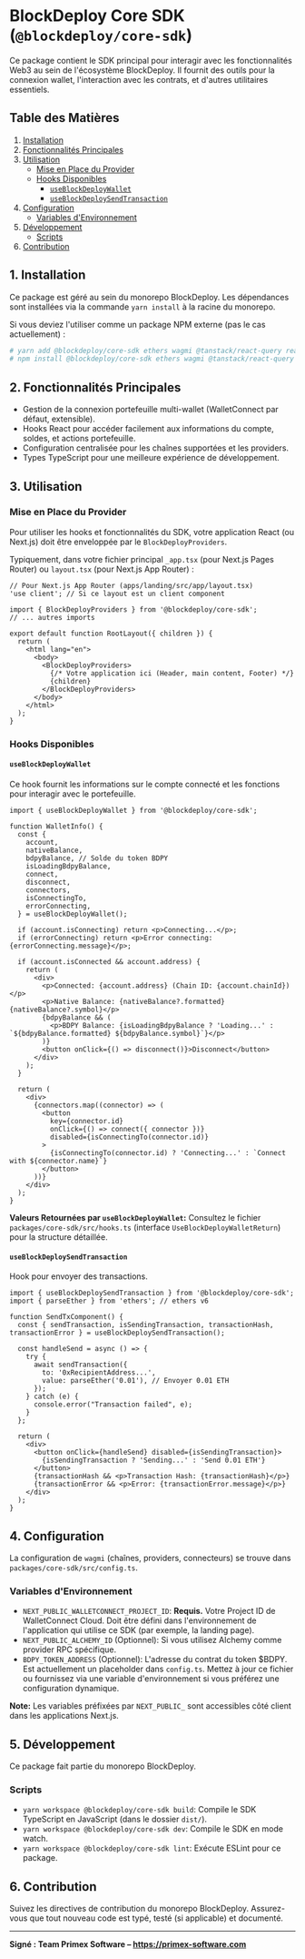 # BlockDeploy Core SDK (`@blockdeploy/core-sdk`)

Ce package contient le SDK principal pour interagir avec les fonctionnalités Web3 au sein de l'écosystème BlockDeploy. Il fournit des outils pour la connexion wallet, l'interaction avec les contrats, et d'autres utilitaires essentiels.

## Table des Matières

1.  [Installation](#installation)
2.  [Fonctionnalités Principales](#fonctionnalités-principales)
3.  [Utilisation](#utilisation)
    *   [Mise en Place du Provider](#mise-en-place-du-provider)
    *   [Hooks Disponibles](#hooks-disponibles)
        *   [`useBlockDeployWallet`](#useblockdeploywallet)
        *   [`useBlockDeploySendTransaction`](#useblockdeploysendtransaction)
4.  [Configuration](#configuration)
    *   [Variables d'Environnement](#variables-denvironnement)
5.  [Développement](#développement)
    *   [Scripts](#scripts)
6.  [Contribution](#contribution)

## 1. Installation

Ce package est géré au sein du monorepo BlockDeploy. Les dépendances sont installées via la commande `yarn install` à la racine du monorepo.

Si vous deviez l'utiliser comme un package NPM externe (pas le cas actuellement) :
```bash
# yarn add @blockdeploy/core-sdk ethers wagmi @tanstack/react-query react
# npm install @blockdeploy/core-sdk ethers wagmi @tanstack/react-query react
```

## 2. Fonctionnalités Principales

*   Gestion de la connexion portefeuille multi-wallet (WalletConnect par défaut, extensible).
*   Hooks React pour accéder facilement aux informations du compte, soldes, et actions portefeuille.
*   Configuration centralisée pour les chaînes supportées et les providers.
*   Types TypeScript pour une meilleure expérience de développement.

## 3. Utilisation

### Mise en Place du Provider

Pour utiliser les hooks et fonctionnalités du SDK, votre application React (ou Next.js) doit être enveloppée par le `BlockDeployProviders`.

Typiquement, dans votre fichier principal `_app.tsx` (pour Next.js Pages Router) ou `layout.tsx` (pour Next.js App Router) :

```tsx
// Pour Next.js App Router (apps/landing/src/app/layout.tsx)
'use client'; // Si ce layout est un client component

import { BlockDeployProviders } from '@blockdeploy/core-sdk';
// ... autres imports

export default function RootLayout({ children }) {
  return (
    <html lang="en">
      <body>
        <BlockDeployProviders>
          {/* Votre application ici (Header, main content, Footer) */}
          {children}
        </BlockDeployProviders>
      </body>
    </html>
  );
}
```

### Hooks Disponibles

#### `useBlockDeployWallet`

Ce hook fournit les informations sur le compte connecté et les fonctions pour interagir avec le portefeuille.

```tsx
import { useBlockDeployWallet } from '@blockdeploy/core-sdk';

function WalletInfo() {
  const {
    account,
    nativeBalance,
    bdpyBalance, // Solde du token BDPY
    isLoadingBdpyBalance,
    connect,
    disconnect,
    connectors,
    isConnectingTo,
    errorConnecting,
  } = useBlockDeployWallet();

  if (account.isConnecting) return <p>Connecting...</p>;
  if (errorConnecting) return <p>Error connecting: {errorConnecting.message}</p>;

  if (account.isConnected && account.address) {
    return (
      <div>
        <p>Connected: {account.address} (Chain ID: {account.chainId})</p>
        <p>Native Balance: {nativeBalance?.formatted} {nativeBalance?.symbol}</p>
        {bdpyBalance && (
          <p>BDPY Balance: {isLoadingBdpyBalance ? 'Loading...' : `${bdpyBalance.formatted} ${bdpyBalance.symbol}`}</p>
        )}
        <button onClick={() => disconnect()}>Disconnect</button>
      </div>
    );
  }

  return (
    <div>
      {connectors.map((connector) => (
        <button
          key={connector.id}
          onClick={() => connect({ connector })}
          disabled={isConnectingTo(connector.id)}
        >
          {isConnectingTo(connector.id) ? 'Connecting...' : `Connect with ${connector.name}`}
        </button>
      ))}
    </div>
  );
}
```

**Valeurs Retournées par `useBlockDeployWallet`:**
Consultez le fichier `packages/core-sdk/src/hooks.ts` (interface `UseBlockDeployWalletReturn`) pour la structure détaillée.

#### `useBlockDeploySendTransaction`

Hook pour envoyer des transactions.
```tsx
import { useBlockDeploySendTransaction } from '@blockdeploy/core-sdk';
import { parseEther } from 'ethers'; // ethers v6

function SendTxComponent() {
  const { sendTransaction, isSendingTransaction, transactionHash, transactionError } = useBlockDeploySendTransaction();

  const handleSend = async () => {
    try {
      await sendTransaction({
        to: '0xRecipientAddress...',
        value: parseEther('0.01'), // Envoyer 0.01 ETH
      });
    } catch (e) {
      console.error("Transaction failed", e);
    }
  };

  return (
    <div>
      <button onClick={handleSend} disabled={isSendingTransaction}>
        {isSendingTransaction ? 'Sending...' : 'Send 0.01 ETH'}
      </button>
      {transactionHash && <p>Transaction Hash: {transactionHash}</p>}
      {transactionError && <p>Error: {transactionError.message}</p>}
    </div>
  );
}
```

## 4. Configuration

La configuration de `wagmi` (chaînes, providers, connecteurs) se trouve dans `packages/core-sdk/src/config.ts`.

### Variables d'Environnement

*   `NEXT_PUBLIC_WALLETCONNECT_PROJECT_ID`: **Requis.** Votre Project ID de WalletConnect Cloud. Doit être défini dans l'environnement de l'application qui utilise ce SDK (par exemple, la landing page).
*   `NEXT_PUBLIC_ALCHEMY_ID` (Optionnel): Si vous utilisez Alchemy comme provider RPC spécifique.
*   `BDPY_TOKEN_ADDRESS` (Optionnel): L'adresse du contrat du token $BDPY. Est actuellement un placeholder dans `config.ts`. Mettez à jour ce fichier ou fournissez via une variable d'environnement si vous préférez une configuration dynamique.

**Note:** Les variables préfixées par `NEXT_PUBLIC_` sont accessibles côté client dans les applications Next.js.

## 5. Développement

Ce package fait partie du monorepo BlockDeploy.

### Scripts

*   `yarn workspace @blockdeploy/core-sdk build`: Compile le SDK TypeScript en JavaScript (dans le dossier `dist/`).
*   `yarn workspace @blockdeploy/core-sdk dev`: Compile le SDK en mode watch.
*   `yarn workspace @blockdeploy/core-sdk lint`: Exécute ESLint pour ce package.

## 6. Contribution

Suivez les directives de contribution du monorepo BlockDeploy. Assurez-vous que tout nouveau code est typé, testé (si applicable) et documenté.

---
**Signé : Team Primex Software – https://primex-software.com**
